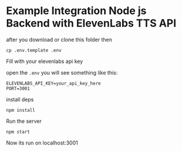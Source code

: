 # Example Integration Node js Backend with ElevenLabs TTS API

after you download or clone this folder then 

```
cp .env.template .env
```

Fill with your elevenlabs api key

open the `.env` you will see something like this:

```
ELEVENLABS_API_KEY=your_api_key_here
PORT=3001
```

install deps
```
npm install
```

Run the server
```
npm start
```
Now its run on localhost:3001